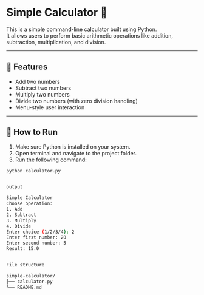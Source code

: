 # Simple Calculator 🧮

This is a simple command-line calculator built using Python.  
It allows users to perform basic arithmetic operations like addition, subtraction, multiplication, and division.

---

## 🔧 Features

- Add two numbers
- Subtract two numbers
- Multiply two numbers
- Divide two numbers (with zero division handling)
- Menu-style user interaction

---

## 🚀 How to Run

1. Make sure Python is installed on your system.
2. Open terminal and navigate to the project folder.
3. Run the following command:

```bash
python calculator.py


output

Simple Calculator
Choose operation:
1. Add
2. Subtract
3. Multiply
4. Divide
Enter choice (1/2/3/4): 2
Enter first number: 20
Enter second number: 5
Result: 15.0


File structure

simple-calculator/
├── calculator.py
└── README.md


